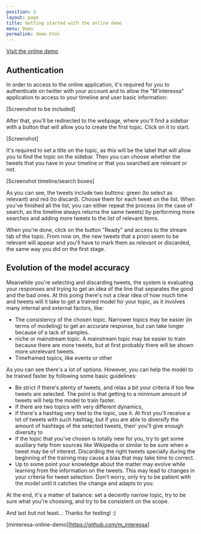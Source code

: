 ```yaml
---
position: 3
layout: page
title: Getting started with the online demo
menu: Demo
permalink: demo.html
---
```


<a class="btn btn-success" href="[minteressa-online-demo]">Visit the online demo</a>

## Authentication

In order to access to the online application, it's required for you to authenticate on twitter with your account and to allow the "M'interessa" application to access to your timeline and user basic information:


[Screenshot to be included]

After that, you'll be redirected to the webpage, where you'll find a sidebar with a button that will allow you to create the first topic. Click on it to start.

[Screenshot]

It's required to set a title on the topic, as this will be the label that will allow you to find the topic on the sidebar.  Then you can choose whether the tweets that you have in your timeline or that you searched are relevant or not.

[Screenshot timeline/search boxes]

As you can see, the tweets include two buttons: green (to select as relevant) and red (to discard).  Choose them for each tweet on the list.  When you've finished all the list, you can either repeat the process (in the case of search, as the timeline always returns the same tweets) by performing more searches and adding more tweets to the list of relevant items.

When you're done, click on the button "Ready" and access to the stream tab of the topic. From now on, the new tweets that a priori seem to be relevant will appear and you'll have to mark them as relevant or discarded, the same way you did on the first stage.

## Evolution of the model accuracy

Meanwhile you're selecting and discarding tweets, the system is evaluating your responses and trying to get an idea of the line that separates the good and the bad ones.  At this poing there's not a clear idea of how much time and tweets will it take to get a trained model for your topic, as it involves many internal and external factors, like:

* The consistency of the chosen topic. Narrower topics may be easier (in terms of modeling) to get an accurate response, but can take longer because of a lack of samples.
* niche or mainstream topic. A mainstream topic may be easier to train because there are more tweets, but at first probably there will be shown more unrelevant tweets.
* Timeframed topics, like events or other

As you can see there's a lot of options. However, you can help the model to be trained faster by following some basic guidelines:
* Be strict if there's plenty of tweets, and relax a bit your criteria if too few tweets are selected. The point is that getting to a minimum amount of tweets will help the model to train faster.
* If there are two topics with very different dynamics,
* If there's a hashtag very tied to the topic, use it. At first you'll receive a lot of tweets with such hashtag, but if you are able to diversify the amount of hashtags of the selected tweets, then' you'll give enough diversity to
* If the topic that you've chosen is totally new for you, try to get some auxiliary help from sources like Wikipedia or similar to be sure when a tweet may be of interest. Discarding the right tweets specially during the beginning of the training may cause a bias that may take time to correct.
* Up to some point your knowledge about the matter may evolve while learning from the information on the tweets. This may lead to changes in your criteria for tweet selection. Don't worry, only try to be patient with the model until it catches the change and adapts to you.

At the end, it's a matter of balance: set a decently narrow topic, try to be sure what you're choosing, and try to be consistent on the scope.

And last but not least... Thanks for testing! :)

[minteresa-online-demo][https://github.com/m_interessa]